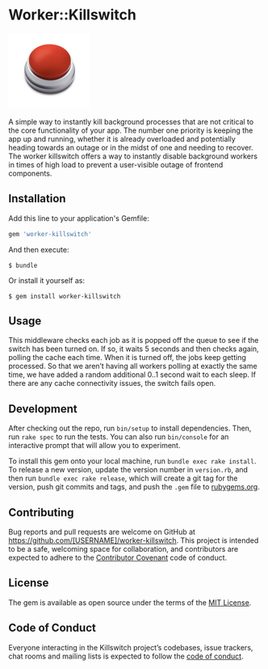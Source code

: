 # Worker::Killswitch
<a title="Worker Killswitch">
    <img height="150" alt="Worker Killswitch" src="https://github.com/jeobrien/worker-killswitch/raw/master/big-red-button.png" />
</a>

A simple way to instantly kill background processes that are not critical to the core functionality of your app. The number one priority is keeping the app up and running, whether it is already overloaded and potentially heading towards an outage or in the midst of one and needing to recover. The worker killswitch offers a way to instantly disable background workers in times of high load to prevent a user-visible outage of frontend components.

## Installation

Add this line to your application's Gemfile:

```ruby
gem 'worker-killswitch'
```

And then execute:

    $ bundle

Or install it yourself as:

    $ gem install worker-killswitch

## Usage

This middleware checks each job as it is popped off the queue to see if the switch has been turned on. If so, it waits 5 seconds and then checks again, polling the cache each time. When it is turned off, the jobs keep getting processed. So that we aren’t having all workers polling at exactly the same time, we have added a random additional 0..1 second wait to each sleep. If there are any cache connectivity issues, the switch fails open.

## Development

After checking out the repo, run `bin/setup` to install dependencies. Then, run `rake spec` to run the tests. You can also run `bin/console` for an interactive prompt that will allow you to experiment.

To install this gem onto your local machine, run `bundle exec rake install`. To release a new version, update the version number in `version.rb`, and then run `bundle exec rake release`, which will create a git tag for the version, push git commits and tags, and push the `.gem` file to [rubygems.org](https://rubygems.org).

## Contributing

Bug reports and pull requests are welcome on GitHub at https://github.com/[USERNAME]/worker-killswitch. This project is intended to be a safe, welcoming space for collaboration, and contributors are expected to adhere to the [Contributor Covenant](http://contributor-covenant.org) code of conduct.

## License

The gem is available as open source under the terms of the [MIT License](https://opensource.org/licenses/MIT).

## Code of Conduct

Everyone interacting in the Killswitch project’s codebases, issue trackers, chat rooms and mailing lists is expected to follow the [code of conduct](https://github.com/[USERNAME]/killswitch/blob/master/CODE_OF_CONDUCT.md).
